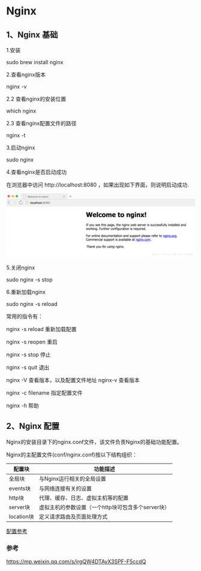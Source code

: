 # Nginx

## 1、Nginx 基础

1.安装

sudo brew install nginx

2.查看nginx版本

nginx -v

2.2 查看nginx的安装位置

which nginx

2.3 查看nginx配置文件的路径

nginx -t

3.启动nginx

sudo nginx

4.查看nginx是否启动成功

在浏览器中访问 http://localhost:8080 ，如果出现如下界面，则说明启动成功.

![](./welcome-to-nginx.png)

5.关闭nginx

sudo nginx -s stop

6.重新加载nginx

sudo nginx -s reload

常用的指令有：

nginx -s reload 重新加载配置

nginx -s reopen 重启

nginx -s stop 停止

nginx -s quit 退出

nginx -V 查看版本，以及配置文件地址  nginx-v 查看版本

nginx -c filename 指定配置文件

nginx -h 帮助

## 2、Nginx 配置

Nginx的安装目录下的nginx.conf文件，该文件负责Nginx的基础功能配置。

Nginx的主配置文件(conf/nginx.conf)按以下结构组织：

配置块|	功能描述|
|---|---|
全局块|	与Nginx运行相关的全局设置|
events块|	与网络连接有关的设置|
http块|	代理、缓存、日志、虚拟主机等的配置|
server块|	虚拟主机的参数设置（一个http块可包含多个server块）|
location块|	定义请求路由及页面处理方式|

[配置参考](https://mp.weixin.qq.com/s/irgQW4DTAyX3SPF-F5ccdQ)

### 参考

https://mp.weixin.qq.com/s/irgQW4DTAyX3SPF-F5ccdQ